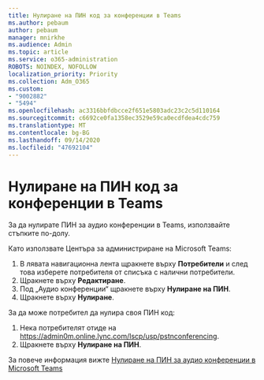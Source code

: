 ```yaml
---
title: Нулиране на ПИН код за конференции в Teams
ms.author: pebaum
author: pebaum
manager: mnirkhe
ms.audience: Admin
ms.topic: article
ms.service: o365-administration
ROBOTS: NOINDEX, NOFOLLOW
localization_priority: Priority
ms.collection: Adm_O365
ms.custom:
- "9002882"
- "5494"
ms.openlocfilehash: ac3316bbfdbcce2f651e5803adc23c2c5d110164
ms.sourcegitcommit: c6692ce0fa1358ec3529e59ca0ecdfdea4cdc759
ms.translationtype: MT
ms.contentlocale: bg-BG
ms.lasthandoff: 09/14/2020
ms.locfileid: "47692104"
---
```

# <a name="reset-conferencing-pin-in-teams"></a>Нулиране на ПИН код за конференции в Teams

За да нулирате ПИН за аудио конференции в Teams, използвайте стъпките по-долу.  

Като използвате Центъра за администриране на Microsoft Teams:

1. В лявата навигационна лента щракнете върху **Потребители** и след това изберете потребителя от списъка с налични потребители.
2. Щракнете върху **Редактиране**.
3. Под „Аудио конференции“ щракнете върху **Нулиране на ПИН**.
4. Щракнете върху **Нулиране**.

За да може потребител да нулира своя ПИН код:
1. Нека потребителят отиде на https://admin0m.online.lync.com/lscp/usp/pstnconferencing.
2. Щракнете върху **Нулиране на ПИН**.

За повече информация вижте [Нулиране на ПИН за аудио конференции в Microsoft Teams](https://docs.microsoft.com/microsoftteams/reset-the-audio-conferencing-pin-in-teams)
